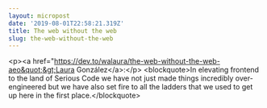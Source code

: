 ```yaml
---
layout: micropost
date: '2019-08-01T22:58:21.319Z'
title: The web without the web
slug: the-web-without-the-web
---
```

&lt;p&gt;&lt;a href=&quot;https://dev.to/walaura/the-web-without-the-web-aeo&quot;&gt;Laura González&lt;/a&gt;:&lt;/p&gt;
&lt;blockquote&gt;In elevating frontend to the land of Serious Code we have not just made things incredibly over-engineered but we have also set fire to all the ladders that we used to get up here in the first place.&lt;/blockquote&gt;
